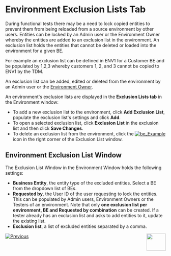 # Environment Exclusion Lists Tab

During functional tests there may be a need to lock copied entities to prevent them from being reloaded from a source environment by other users. Entities can be locked by an Admin user or the Environment Owner whereby the entities are added to an exclusion list in the environment.  An exclusion list holds the entities that cannot be deleted or loaded into the environment for a given BE. 

For example an exclusion list can be defined in ENV1 for a Customer BE and be populated by 1,2,3 whereby customers 1, 2, and 3 cannot be copied to ENV1 by the TDM. 

An exclusion list can be added, edited or deleted from the environment by an Admin user or the [Environment Owner](08_environment_window_general_information.md#environment-owners).  

An environment's exclusion lists are displayed in the **Exclusion Lists tab** in the Environment window:

- To add a new exclusion list to the environment, click **Add Exclusion List**, populate the exclusion list's settings and click **Add**.
- To open a selected exclusion list, click **Exclusion List** in the exclusion list and then click **Save Changes**. 
- To delete an exclusion list from the environment, click the [![be_Example](https://github.com/k2view-academy/K2View-Academy/raw/Academy_6.4_TDM/articles/TDM/tdm_gui/images/delete_icon.png)](https://github.com/k2view-academy/K2View-Academy/blob/Academy_6.4_TDM/articles/TDM/tdm_gui/images/delete_icon.png) icon in the right corner of the Exclusion List window. 

## Environment Exclusion List Window 

The Exclusion List Window in the Environment Window holds the following settings:

- **Business Entity**,  the entity type of the excluded entities. Select a BE from the dropdown list of BEs. 
- **Requested by**, the User ID of the user requesting to lock the entities. This can be populated by Admin users, Environment Owners or the Testers of an environment. Note that only **one exclusion list per environment, BE and Requested by combination** can be created. If a tester already has an exclusion list and asks to add entities to it, update the existing list.
- **Exclusion list**, a list of excluded entities separated by a comma. 



 [![Previous](/articles/images/Previous.png)](12_environment_globals_tab.md)[<img align="right" width="60" height="54" src="/articles/images/Next.png">](14_task_overview.md)

